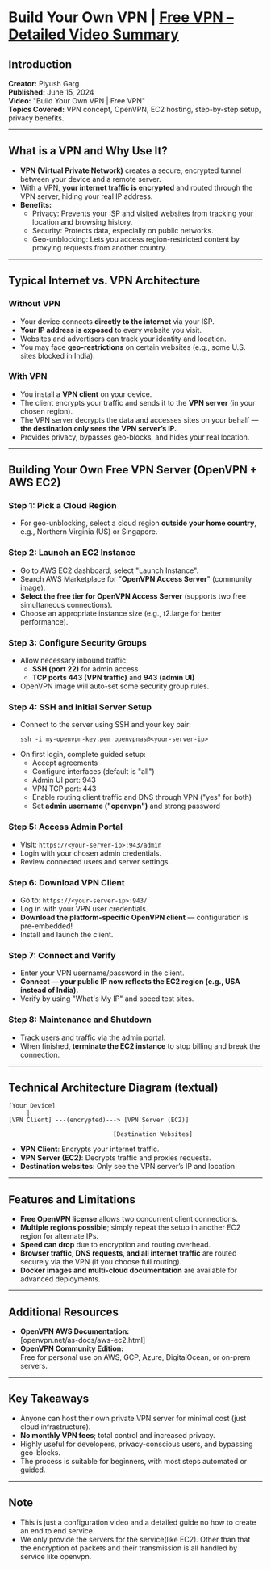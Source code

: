# Build Your Own VPN | [Free VPN – Detailed Video Summary](https://www.youtube.com/watch?v=6UIEtF-Hl2E)

## Introduction
**Creator:** Piyush Garg  
**Published:** June 15, 2024  
**Video:** "Build Your Own VPN | Free VPN"  
**Topics Covered:** VPN concept, OpenVPN, EC2 hosting, step-by-step setup, privacy benefits.

---

## What is a VPN and Why Use It?

- **VPN (Virtual Private Network)** creates a secure, encrypted tunnel between your device and a remote server.
- With a VPN, **your internet traffic is encrypted** and routed through the VPN server, hiding your real IP address.
- **Benefits:**
  - Privacy: Prevents your ISP and visited websites from tracking your location and browsing history.
  - Security: Protects data, especially on public networks.
  - Geo-unblocking: Lets you access region-restricted content by proxying requests from another country.

---

## Typical Internet vs. VPN Architecture

### Without VPN
- Your device connects **directly to the internet** via your ISP.
- **Your IP address is exposed** to every website you visit.
- Websites and advertisers can track your identity and location.
- You may face **geo-restrictions** on certain websites (e.g., some U.S. sites blocked in India).

### With VPN
- You install a **VPN client** on your device.
- The client encrypts your traffic and sends it to the **VPN server** (in your chosen region).
- The VPN server decrypts the data and accesses sites on your behalf — **the destination only sees the VPN server’s IP.**
- Provides privacy, bypasses geo-blocks, and hides your real location.

---

## Building Your Own Free VPN Server (OpenVPN + AWS EC2)

### Step 1: Pick a Cloud Region
- For geo-unblocking, select a cloud region **outside your home country**, e.g., Northern Virginia (US) or Singapore.

### Step 2: Launch an EC2 Instance
- Go to AWS EC2 dashboard, select "Launch Instance".
- Search AWS Marketplace for "**OpenVPN Access Server**" (community image).
- **Select the free tier for OpenVPN Access Server** (supports two free simultaneous connections).
- Choose an appropriate instance size (e.g., t2.large for better performance).

### Step 3: Configure Security Groups
- Allow necessary inbound traffic:
  - **SSH (port 22)** for admin access
  - **TCP ports 443 (VPN traffic)** and **943 (admin UI)**
- OpenVPN image will auto-set some security group rules.

### Step 4: SSH and Initial Server Setup
- Connect to the server using SSH and your key pair:
  ```
  ssh -i my-openvpn-key.pem openvpnas@<your-server-ip>
  ```
- On first login, complete guided setup:
  - Accept agreements
  - Configure interfaces (default is "all")
  - Admin UI port: 943
  - VPN TCP port: 443
  - Enable routing client traffic and DNS through VPN ("yes" for both)
  - Set **admin username ("openvpn")** and strong password

### Step 5: Access Admin Portal
- Visit: `https://<your-server-ip>:943/admin`
- Login with your chosen admin credentials.
- Review connected users and server settings.

### Step 6: Download VPN Client
- Go to: `https://<your-server-ip>:943/`
- Log in with your VPN user credentials.
- **Download the platform-specific OpenVPN client** — configuration is pre-embedded!
- Install and launch the client.

### Step 7: Connect and Verify
- Enter your VPN username/password in the client.
- **Connect — your public IP now reflects the EC2 region (e.g., USA instead of India).**
- Verify by using "What's My IP" and speed test sites.

### Step 8: Maintenance and Shutdown
- Track users and traffic via the admin portal.
- When finished, **terminate the EC2 instance** to stop billing and break the connection.

---

## Technical Architecture Diagram (textual)

```
[Your Device]
     |
[VPN Client] ---(encrypted)---> [VPN Server (EC2)]
                                     |
                             [Destination Websites]
```

- **VPN Client**: Encrypts your internet traffic.
- **VPN Server (EC2)**: Decrypts traffic and proxies requests.
- **Destination websites**: Only see the VPN server’s IP and location.

---

## Features and Limitations

- **Free OpenVPN license** allows two concurrent client connections.
- **Multiple regions possible**; simply repeat the setup in another EC2 region for alternate IPs.
- **Speed can drop** due to encryption and routing overhead.
- **Browser traffic, DNS requests, and all internet traffic** are routed securely via the VPN (if you choose full routing).
- **Docker images and multi-cloud documentation** are available for advanced deployments.

---

## Additional Resources

- **OpenVPN AWS Documentation:**  
  [openvpn.net/as-docs/aws-ec2.html]
- **OpenVPN Community Edition:**  
  Free for personal use on AWS, GCP, Azure, DigitalOcean, or on-prem servers.

---

## Key Takeaways

- Anyone can host their own private VPN server for minimal cost (just cloud infrastructure).
- **No monthly VPN fees**; total control and increased privacy.
- Highly useful for developers, privacy-conscious users, and bypassing geo-blocks.
- The process is suitable for beginners, with most steps automated or guided.

---

## Note
- This is just a configuration video and a detailed guide no how to create an end to end service.
- We only provide the servers for the service(like EC2). Other than that the encryption of packets and their transmission is all handled by service like openvpn.